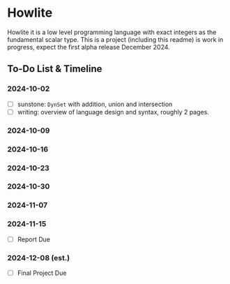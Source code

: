 # Howlite

Howlite it is a low level programming language with exact integers as the fundamental scalar type. This is a project (including this readme) is work in progress, expect the first alpha release December 2024.

## To-Do List & Timeline

### 2024-10-02

- [ ] sunstone: `DynSet` with addition, union and intersection
- [ ] writing: overview of language design and syntax, roughly 2 pages.

### 2024-10-09


### 2024-10-16


### 2024-10-23


### 2024-10-30

### 2024-11-07

### 2024-11-15

- [ ] Report Due

### 2024-12-08 (est.)

- [ ] Final Project Due